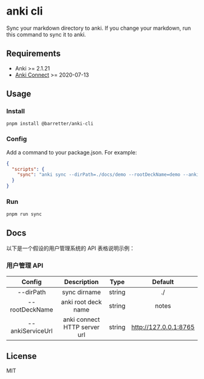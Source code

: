 # anki cli

Sync your markdown directory to anki. If you change your markdown, run this command to sync it to anki.

## Requirements
- Anki >= 2.1.21
- [Anki Connect](https://ankiweb.net/shared/info/2055492159) >= 2020-07-13


## Usage

### Install
```shell
pnpm install @barretter/anki-cli
```

### Config

Add a command to your package.json. For example:

```json
{
  "scripts": {
    "sync": "anki sync --dirPath=./docs/demo --rootDeckName=demo --ankiServiceUrl=http://127.0.0.1:8765"
  }
}
```

### Run

```shell
pnpm run sync
```

## Docs

以下是一个假设的用户管理系统的 API 表格说明示例：

### 用户管理 API

| Config | Description | Type | Default |
|:--:|:--:|:--:|:--:|
| --dirPath | sync dirname | string | ./ |
| --rootDeckName | anki root deck name | string | notes |
| --ankiServiceUrl | anki connect HTTP server url | string | http://127.0.0.1:8765 |

## License
MIT